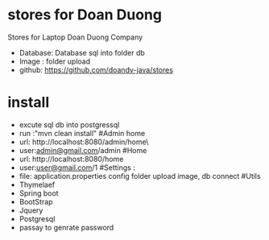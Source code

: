 # stores for Doan Duong
Stores for Laptop Doan Duong Company
* Database: Database sql into folder db
* Image : folder upload
* github: https://github.com/doandv-java/stores
# install 
* excute sql db into postgressql
* run :"mvn clean install"
#Admin home
* url: http://localhost:8080/admin/home\
* user:admin@gmail.com/admin
#Home
* url: http://localhost:8080/home
* user:user@gmail.com/1
#Settings :
* file: application.properties config folder upload image,
db connect
#Utils
* Thymelaef
* Spring boot
* BootStrap
* Jquery
* Postgresql
* passay to genrate password



